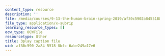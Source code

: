 ```yaml
---
content_type: resource
description: ''
file: /media/courses/9-13-the-human-brain-spring-2019/af30c5902a8455188bfc6abe249a17e6_YVHM8dSkimo.vtt
file_type: application/x-subrip
learning_resource_types: []
ocw_type: OCWFile
resourcetype: Other
title: 3play caption file
uid: af30c590-2a84-5518-8bfc-6abe249a17e6
---
```

